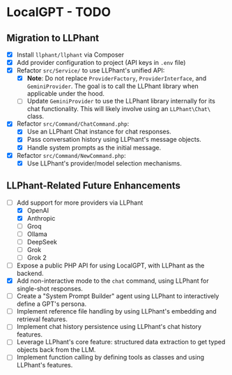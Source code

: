 # LocalGPT - TODO

## Migration to LLPhant

- [x] Install `llphant/llphant` via Composer
- [x] Add provider configuration to project (API keys in `.env` file)
- [x] Refactor `src/Service/` to use LLPhant's unified API:
   - [x] **Note**: Do not replace `ProviderFactory`, `ProviderInterface`, and `GeminiProvider`. The goal is to call the LLPhant library when applicable under the hood.
   - [ ] Update `GeminiProvider` to use the LLPhant library internally for its chat functionality. This will likely involve using an `LLPhant\Chat\` class.
- [x] Refactor `src/Command/ChatCommand.php`:
   - [x] Use an LLPhant Chat instance for chat responses.
   - [x] Pass conversation history using LLPhant's message objects.
   - [x] Handle system prompts as the initial message.
- [x] Refactor `src/Command/NewCommand.php`:
   - [x] Use LLPhant's provider/model selection mechanisms.

## LLPhant-Related Future Enhancements

- [ ] Add support for more providers via LLPhant
  - [X] OpenAI
  - [X] Anthropic
  - [ ] Groq
  - [ ] Ollama
  - [ ] DeepSeek
  - [ ] Grok
  - [ ] Grok 2
- [ ] Expose a public PHP API for using LocalGPT, with LLPhant as the backend.
- [x] Add non-interactive mode to the `chat` command, using LLPhant for single-shot responses.
- [ ] Create a "System Prompt Builder" agent using LLPhant to interactively define a GPT's persona.
- [ ] Implement reference file handling by using LLPhant's embedding and retrieval features.
- [ ] Implement chat history persistence using LLPhant's chat history features.
- [ ] Leverage LLPhant's core feature: structured data extraction to get typed objects back from the LLM.
- [ ] Implement function calling by defining tools as classes and using LLPhant's features.
